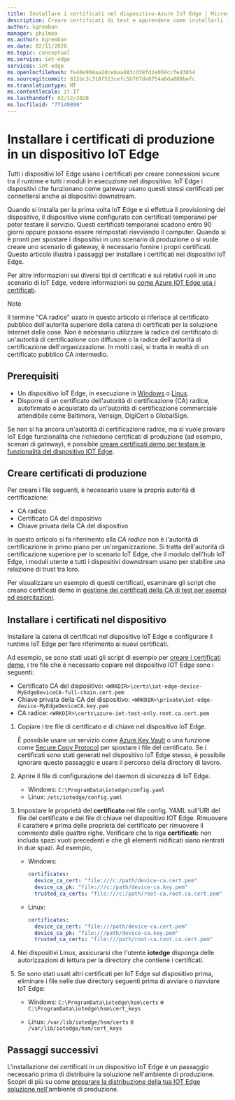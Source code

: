 ```yaml
---
title: Installare i certificati nel dispositivo-Azure IoT Edge | Microsoft Docs
description: Creare certificati di test e apprendere come installarli in un dispositivo Azure IoT Edge per prepararsi alla distribuzione di produzione.
author: kgremban
manager: philmea
ms.author: kgremban
ms.date: 02/11/2020
ms.topic: conceptual
ms.service: iot-edge
services: iot-edge
ms.openlocfilehash: fe46e968aa2dcebaa483cd38fd2e050ccfe43054
ms.sourcegitcommit: 812bc3c318f513cefc5b767de8754a6da888befc
ms.translationtype: MT
ms.contentlocale: it-IT
ms.lasthandoff: 02/12/2020
ms.locfileid: "77149899"
---
```

# <a name="install-production-certificates-on-an-iot-edge-device"></a>Installare i certificati di produzione in un dispositivo IoT Edge

Tutti i dispositivi IoT Edge usano i certificati per creare connessioni sicure tra il runtime e tutti i moduli in esecuzione nel dispositivo.
IoT Edge i dispositivi che funzionano come gateway usano questi stessi certificati per connettersi anche ai dispositivi downstream.

Quando si installa per la prima volta IoT Edge e si effettua il provisioning del dispositivo, il dispositivo viene configurato con certificati temporanei per poter testare il servizio.
Questi certificati temporanei scadono entro 90 giorni oppure possono essere reimpostati riavviando il computer.
Quando si è pronti per spostare i dispositivi in uno scenario di produzione o si vuole creare uno scenario di gateway, è necessario fornire i propri certificati.
Questo articolo illustra i passaggi per installare i certificati nei dispositivi IoT Edge.

Per altre informazioni sui diversi tipi di certificati e sui relativi ruoli in uno scenario di IoT Edge, vedere informazioni su [come Azure IOT Edge usa i certificati](iot-edge-certs.md).

>[!NOTE]
>Il termine "CA radice" usato in questo articolo si riferisce al certificato pubblico dell'autorità superiore della catena di certificati per la soluzione Internet delle cose. Non è necessario utilizzare la radice del certificato di un'autorità di certificazione con diffusore o la radice dell'autorità di certificazione dell'organizzazione. In molti casi, si tratta in realtà di un certificato pubblico CA intermedio.

## <a name="prerequisites"></a>Prerequisiti

* Un dispositivo IoT Edge, in esecuzione in [Windows](how-to-install-iot-edge-windows.md) o [Linux](how-to-install-iot-edge-linux.md).
* Disporre di un certificato dell'autorità di certificazione (CA) radice, autofirmato o acquistato da un'autorità di certificazione commerciale attendibile come Baltimora, Verisign, DigiCert o GlobalSign.

Se non si ha ancora un'autorità di certificazione radice, ma si vuole provare IoT Edge funzionalità che richiedono certificati di produzione (ad esempio, scenari di gateway), è possibile [creare certificati demo per testare le funzionalità del dispositivo IOT Edge](how-to-create-test-certificates.md).

## <a name="create-production-certificates"></a>Creare certificati di produzione

Per creare i file seguenti, è necessario usare la propria autorità di certificazione:

* CA radice
* Certificato CA del dispositivo
* Chiave privata della CA del dispositivo

In questo articolo si fa riferimento alla *CA radice* non è l'autorità di certificazione in primo piano per un'organizzazione. Si tratta dell'autorità di certificazione superiore per lo scenario IoT Edge, che il modulo dell'hub IoT Edge, i moduli utente e tutti i dispositivi downstream usano per stabilire una relazione di trust tra loro.

Per visualizzare un esempio di questi certificati, esaminare gli script che creano certificati demo in [gestione dei certificati della CA di test per esempi ed esercitazioni](https://github.com/Azure/iotedge/tree/master/tools/CACertificates).

## <a name="install-certificates-on-the-device"></a>Installare i certificati nel dispositivo

Installare la catena di certificati nel dispositivo IoT Edge e configurare il runtime IoT Edge per fare riferimento ai nuovi certificati.

Ad esempio, se sono stati usati gli script di esempio per [creare i certificati demo](how-to-create-test-certificates.md), i tre file che è necessario copiare nel dispositivo IOT Edge sono i seguenti:

* Certificato CA del dispositivo: `<WRKDIR>\certs\iot-edge-device-MyEdgeDeviceCA-full-chain.cert.pem`
* Chiave privata della CA del dispositivo: `<WRKDIR>\private\iot-edge-device-MyEdgeDeviceCA.key.pem`
* CA radice: `<WRKDIR>\certs\azure-iot-test-only.root.ca.cert.pem`

1. Copiare i tre file di certificato e di chiave nel dispositivo IoT Edge.

   È possibile usare un servizio come [Azure Key Vault](https://docs.microsoft.com/azure/key-vault) o una funzione come [Secure Copy Protocol](https://www.ssh.com/ssh/scp/) per spostare i file del certificato.  Se i certificati sono stati generati nel dispositivo IoT Edge stesso, è possibile ignorare questo passaggio e usare il percorso della directory di lavoro.

2. Aprire il file di configurazione del daemon di sicurezza di IoT Edge.

   * Windows: `C:\ProgramData\iotedge\config.yaml`
   * Linux: `/etc/iotedge/config.yaml`

3. Impostare le proprietà del **certificato** nel file config. YAML sull'URI del file del certificato e dei file di chiave nel dispositivo IOT Edge. Rimuovere il carattere `#` prima delle proprietà del certificato per rimuovere il commento dalle quattro righe. Verificare che la riga **certificati:** non includa spazi vuoti precedenti e che gli elementi nidificati siano rientrati in due spazi. Ad esempio,

   * Windows:

      ```yaml
      certificates:
        device_ca_cert: "file:///c:/path/device-ca.cert.pem"
        device_ca_pk: "file:///c:/path/device-ca.key.pem"
        trusted_ca_certs: "file:///c:/path/root-ca.root.ca.cert.pem"
      ```

   * Linux:

      ```yaml
      certificates:
        device_ca_cert: "file:///path/device-ca.cert.pem"
        device_ca_pk: "file:///path/device-ca.key.pem"
        trusted_ca_certs: "file:///path/root-ca.root.ca.cert.pem"
      ```

4. Nei dispositivi Linux, assicurarsi che l'utente **iotedge** disponga delle autorizzazioni di lettura per la directory che contiene i certificati.

5. Se sono stati usati altri certificati per IoT Edge sul dispositivo prima, eliminare i file nelle due directory seguenti prima di avviare o riavviare IoT Edge:

   * Windows: `C:\ProgramData\iotedge\hsm\certs` e `C:\ProgramData\iotedge\hsm\cert_keys`

   * Linux: `/var/lib/iotedge/hsm/certs` e `/var/lib/iotedge/hsm/cert_keys`

## <a name="next-steps"></a>Passaggi successivi

L'installazione dei certificati in un dispositivo IoT Edge è un passaggio necessario prima di distribuire la soluzione nell'ambiente di produzione. Scopri di più su come [preparare la distribuzione della tua IOT Edge soluzione nell'](production-checklist.md)ambiente di produzione.
